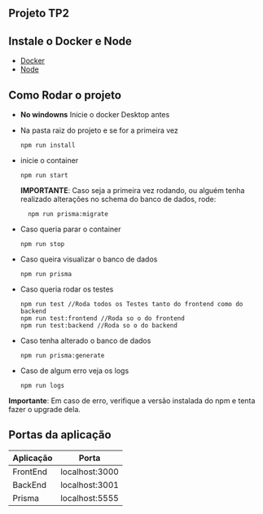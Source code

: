 ## Projeto TP2

## Instale o Docker e Node

- [Docker](https://www.docker.com/)
- [Node](https://nodejs.org/pt)

## Como Rodar o projeto

- **No windowns** Inicie o docker Desktop antes
- Na pasta raiz do projeto e se for a primeira vez

  ```
  npm run install
  ```

- inicie o container
  ```
  npm run start 
  ```
  **IMPORTANTE**: Caso seja a primeira vez rodando, ou alguém tenha realizado alterações no schema do banco de dados, rode:
  ```
    npm run prisma:migrate
  ```
- Caso queria parar o container
  ```
  npm run stop
  ```
- Caso queira visualizar o banco de dados
  ```
  npm run prisma
  ```
- Caso queria rodar os testes
  ```
  npm run test //Roda todos os Testes tanto do frontend como do backend
  npm run test:frontend //Roda so o do frontend
  npm run test:backend //Roda so o do backend
  ```
- Caso tenha alterado o banco de dados
  ```
  npm run prisma:generate
  ```
- Caso de algum erro veja os logs
  ```
  npm run logs
  ```
**Importante**: Em caso de erro, verifique a versão instalada do npm e tenta fazer o upgrade dela.

## Portas da aplicação
| Aplicação         | Porta | 
|----------  |:-------------:| 
|  FrontEnd  | localhost:3000 |
|  BackEnd   | localhost:3001 | 
|  Prisma    | localhost:5555 |
